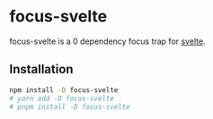 # focus-svelte

focus-svelte is a 0 dependency focus trap for [svelte](https://svelte.dev/).

## Installation

```bash
npm install -D focus-svelte
# yarn add -D focus-svelte
# pnpm install -D focus-svelte
```
